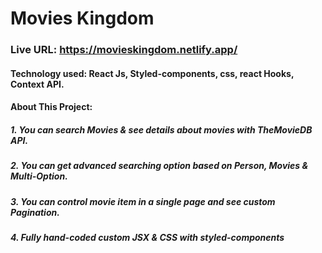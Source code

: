 # Movies Kingdom

### Live URL: https://movieskingdom.netlify.app/

#### Technology used: React Js, Styled-components, css, react Hooks, Context API.


#### About This Project:

##### 1. You can search Movies & see details about movies with TheMovieDB API.
##### 2. You can get advanced searching option based on Person, Movies & Multi-Option.
##### 3. You can control movie item in a single page and see custom Pagination.
##### 4. Fully hand-coded custom JSX & CSS with styled-components
